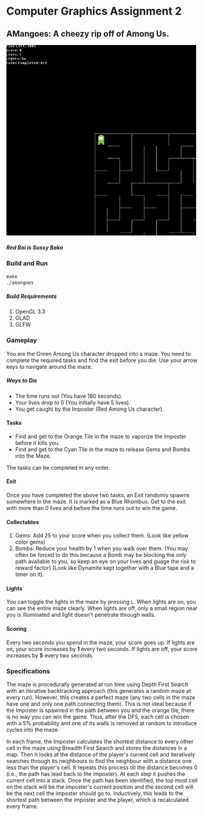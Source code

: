 # Computer Graphics Assignment 2

## AMangoes: A cheezy rip off of Among Us.

<img src="./Misc/Amangoes.gif" width="500px"/>

##### Red Boi is Sussy Baka

### Build and Run

```
make
./amangoes
```
##### Build Requirements
1. OpenGL 3.3
2. GLAD
3. GLFW

### Gameplay

You are the Green Among Us character dropped into a maze. You need to complete the required tasks and find the exit before you die. Use your arrow keys to navigate around the maze.

##### Ways to Die
* The time runs out (You have 180 seconds).
* Your lives drop to 0 (You initially have 5 lives).
* You get caught by the Imposter (Red Among Us character).

#### Tasks
* Find and get to the Orange Tile in the maze to vaporize the Imposter before it kills you.
* Find and get to the Cyan Tile in the maze to release Gems and Bombs into the Maze.

The tasks can be completed in any order.

#### Exit
Once you have completed the above two tasks, an Exit randomly spawns somewhere in the maze. It is marked as a Blue Rhombus. Get to the exit with more than 0 lives and before the time runs out to win the game.

#### Collectables
1. Gems: Add 25 to your score when you collect them. (Look like yellow color gems)
2. Bombs: Reduce your health by 1 when you walk over them. (You may often be forced to do this because a Bomb may be blocking the only path available to you, so keep an eye on your lives and guage the risk to reward factor) (Look like Dynamite kept together with a Blue tape and a timer on it).

#### Lights
You can toggle the lights in the maze by pressing `L`. When lights are on, you can see the entire maze clearly. When lights are off, only a small region near you is illuminated and light doesn't penetrate through walls.

#### Scoring
Every two seconds you spend in the maze, your score goes up. If lights are on, your score increases by **1** every two seconds. If lights are off, your score increases by **5** every two seconds.

### Specifications

The maze is procedurally generated at run time using Depth First Search with an iterative backtracking approach (this generates a random maze at every run). However, this creates a perfect maze (any two cells in the maze have one and only one path connecting them). This is not ideal because if the Imposter is spawned in the path between you and the orange tile, there is no way you can win the game. Thus, after the DFS, each cell is chosen with a 5% probability and one of its walls is removed at random to introduce cycles into the maze.

In each frame, the Imposter calculates the shortest distance to every other cell in the maze using Breadth First Search and stores the distances in a map. Then it looks at the distance of the player's current cell and iteratively searches through its neighbours to find the neighbour with a distance one less than the player's cell. It repeats this process till the distance becomes 0 (i.e., the path has lead back to the imposter). At each step it pushes the current cell into a stack. Once the path has been identified, the top most cell on the stack will be the imposter's current position and the second cell will be the next cell the imposter should go to. Inductively, this leads to the shortest path between the imposter and the player, which is recalculated every frame.
